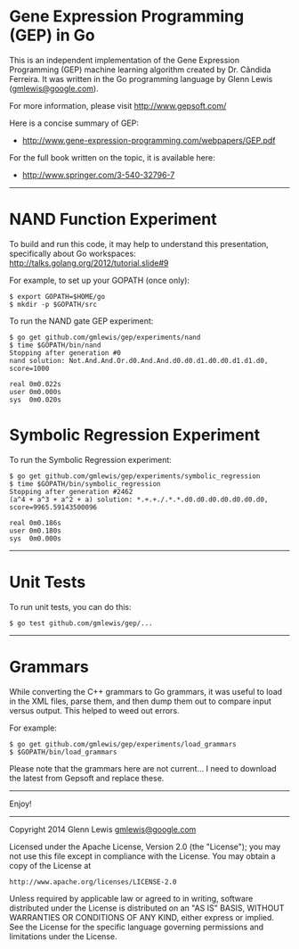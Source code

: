 # Gene Expression Programming (GEP) in Go

This is an independent implementation of the Gene Expression Programming (GEP)
machine learning algorithm created by Dr. Cândida Ferreira.
It was written in the Go programming language by Glenn Lewis (gmlewis@google.com).

For more information, please visit http://www.gepsoft.com/

Here is a concise summary of GEP:

- http://www.gene-expression-programming.com/webpapers/GEP.pdf

For the full book written on the topic, it is available here:

- http://www.springer.com/3-540-32796-7

----------------------------------------------------------------------

# NAND Function Experiment

To build and run this code, it may help to understand this presentation,
specifically about Go workspaces: http://talks.golang.org/2012/tutorial.slide#9

For example, to set up your GOPATH (once only):

```
$ export GOPATH=$HOME/go
$ mkdir -p $GOPATH/src
```

To run the NAND gate GEP experiment:

```
$ go get github.com/gmlewis/gep/experiments/nand
$ time $GOPATH/bin/nand
Stopping after generation #0
nand solution: Not.And.And.Or.d0.And.And.d0.d0.d1.d0.d0.d1.d1.d0, score=1000

real 0m0.022s
user 0m0.000s
sys  0m0.020s
```

# Symbolic Regression Experiment

To run the Symbolic Regression experiment:

```
$ go get github.com/gmlewis/gep/experiments/symbolic_regression
$ time $GOPATH/bin/symbolic_regression
Stopping after generation #2462
(a^4 + a^3 + a^2 + a) solution: *.+.+./.*.*.d0.d0.d0.d0.d0.d0.d0, score=9965.59143500096

real 0m0.186s
user 0m0.180s
sys  0m0.000s
```

----------------------------------------------------------------------

# Unit Tests

To run unit tests, you can do this:

```
$ go test github.com/gmlewis/gep/...
```

----------------------------------------------------------------------

# Grammars

While converting the C++ grammars to Go grammars, it was useful to load
in the XML files, parse them, and then dump them out to compare input
versus output.  This helped to weed out errors.

For example:

```
$ go get github.com/gmlewis/gep/experiments/load_grammars
$ $GOPATH/bin/load_grammars
```

Please note that the grammars here are not current... I need to
download the latest from Gepsoft and replace these.

----------------------------------------------------------------------

Enjoy!

----------------------------------------------------------------------

Copyright 2014 Glenn Lewis gmlewis@google.com

Licensed under the Apache License, Version 2.0 (the "License");
you may not use this file except in compliance with the License.
You may obtain a copy of the License at

    http://www.apache.org/licenses/LICENSE-2.0

Unless required by applicable law or agreed to in writing, software
distributed under the License is distributed on an "AS IS" BASIS,
WITHOUT WARRANTIES OR CONDITIONS OF ANY KIND, either express or implied.
See the License for the specific language governing permissions and
limitations under the License.
